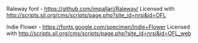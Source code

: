 Raleway font - https://github.com/impallari/Raleway/
Licensed with http://scripts.sil.org/cms/scripts/page.php?site_id=nrsi&id=OFL

Indie Flower - https://fonts.google.com/specimen/Indie+Flower
Licensed with http://scripts.sil.org/cms/scripts/page.php?site_id=nrsi&id=OFL_web
